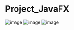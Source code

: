 # Project_JavaFX
![image](https://user-images.githubusercontent.com/83004778/175799129-189dd109-33c0-4252-a7a6-ecfecebc3c2f.png)
![image](https://user-images.githubusercontent.com/83004778/175799193-8334cccb-afa7-4a41-a259-42b27862a2c5.png)
![image](https://user-images.githubusercontent.com/83004778/175799230-47518739-457c-4c32-b255-7217cb679ee9.png)
